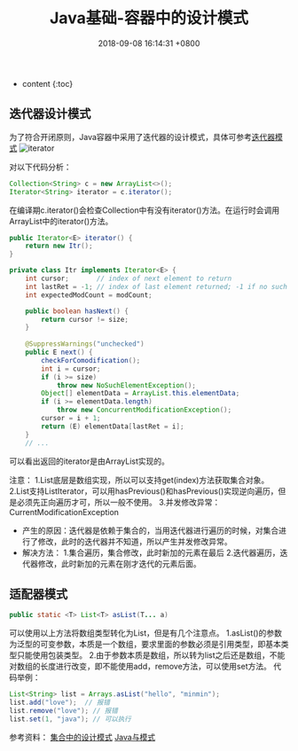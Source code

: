 ﻿---
layout: post
title:  "Java基础-容器中的设计模式"
date:   2018-09-08 16:14:31 +0800
categories: Java基础
tags: 迭代设计模式 适配器模式
---

* content
{:toc}

## 迭代器设计模式
为了符合开闭原则，Java容器中采用了迭代器的设计模式，具体可参考[迭代器模式][1]
![iterator][2]

对以下代码分析：
```java
Collection<String> c = new ArrayList<>();
Iterator<String> iterator = c.iterator();
```
在编译期c.iterator()会检查Collection中有没有iterator()方法。在运行时会调用ArrayList中的iterator()方法。

```java
public Iterator<E> iterator() {
    return new Itr();
}

private class Itr implements Iterator<E> {
    int cursor;       // index of next element to return
    int lastRet = -1; // index of last element returned; -1 if no such
    int expectedModCount = modCount;

    public boolean hasNext() {
        return cursor != size;
    }
    
    @SuppressWarnings("unchecked")
    public E next() {
        checkForComodification();
        int i = cursor;
        if (i >= size)
            throw new NoSuchElementException();
        Object[] elementData = ArrayList.this.elementData;
        if (i >= elementData.length)
            throw new ConcurrentModificationException();
        cursor = i + 1;
        return (E) elementData[lastRet = i];
    }
    // ...
```
可以看出返回的iterator是由ArrayList实现的。

注意：
1.List底层是数组实现，所以可以支持get(index)方法获取集合对象。
2.List支持ListIterator，可以用hasPrevious()和hasPrevious()实现逆向遍历，但是必须先正向遍历才可，所以一般不使用。
3.并发修改异常：CurrentModificationException
 - 产生的原因：迭代器是依赖于集合的，当用迭代器进行遍历的时候，对集合进行了修改，此时的迭代器并不知道，所以产生并发修改异常。
 - 解决方法：
 1.集合遍历，集合修改，此时新加的元素在最后
 2.迭代器遍历，迭代器修改，此时新加的元素在刚才迭代的元素后面。

## 适配器模式
```java
public static <T> List<T> asList(T... a)
```
可以使用以上方法将数组类型转化为List，但是有几个注意点。
1.asList()的参数为泛型的可变参数，本质是一个数组，要求里面的参数必须是引用类型，即基本类型只能使用包装类型。
2.由于参数本质是数组，所以转为list之后还是数组，不能对数组的长度进行改变，即不能使用add，remove方法，可以使用set方法。
代码举例：
```java
List<String> list = Arrays.asList("hello", "minmin");
list.add("love");  // 报错
list.remove("love"); // 报错
list.set(1, "java"); // 可以执行
```

参考资料：
[集合中的设计模式][3]
[Java与模式][4]


  [1]: https://cornprincess.github.io/2018/09/13/%E8%AE%BE%E8%AE%A1%E6%A8%A1%E5%BC%8F-%E8%BF%AD%E4%BB%A3%E5%99%A8%E6%A8%A1%E5%BC%8F/
  [2]: http://static.zybuluo.com/xiaocorn/l17zjquzzmiide0117jujmk8/image_1co0al5f81n4bhu01lsq6inllj9.png
  [3]: https://github.com/CyC2018/CS-Notes/blob/fddf42878034e2474dc897e78bcab06583be344e/notes/Java%20%E5%AE%B9%E5%99%A8.md
  [4]: https://book.douban.com/subject/1214074/